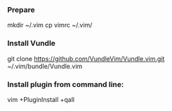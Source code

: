 ### Prepare ###
mkdir ~/.vim
cp vimrc ~/.vim/

### Install Vundle ###
git clone https://github.com/VundleVim/Vundle.vim.git ~/.vim/bundle/Vundle.vim

### Install plugin from command line: ###
vim +PluginInstall +qall
